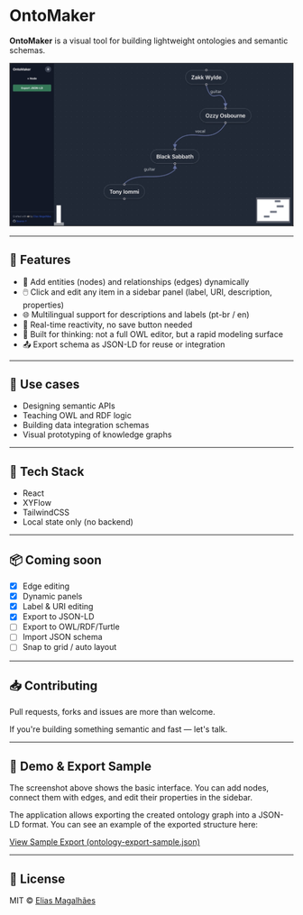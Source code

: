 # OntoMaker

**OntoMaker** is a visual tool for building lightweight ontologies and semantic schemas.

![screenshot](./screenshot.png)

---

## 🚀 Features

- 🧩 Add entities (nodes) and relationships (edges) dynamically
- 🖱️ Click and edit any item in a sidebar panel (label, URI, description, properties)
- 🌐 Multilingual support for descriptions and labels (pt-br / en)
- 🔄 Real-time reactivity, no save button needed
- 🧠 Built for thinking: not a full OWL editor, but a rapid modeling surface
- 📤 Export schema as JSON-LD for reuse or integration

---

## 🧪 Use cases

- Designing semantic APIs
- Teaching OWL and RDF logic
- Building data integration schemas
- Visual prototyping of knowledge graphs

---

## 🧰 Tech Stack

- React
- XYFlow
- TailwindCSS
- Local state only (no backend)

---

## 📦 Coming soon

- [x] Edge editing
- [x] Dynamic panels
- [x] Label & URI editing
- [x] Export to JSON-LD
- [ ] Export to OWL/RDF/Turtle
- [ ] Import JSON schema
- [ ] Snap to grid / auto layout

---

## 📥 Contributing

Pull requests, forks and issues are more than welcome.

If you're building something semantic and fast — let's talk.

---

## 📸 Demo & Export Sample

The screenshot above shows the basic interface. You can add nodes, connect them with edges, and edit their properties in the sidebar.

The application allows exporting the created ontology graph into a JSON-LD format. You can see an example of the exported structure here:

[View Sample Export (ontology-export-sample.json)](./ontology-export-sample.json)

---

## 📄 License

MIT © [Elias Magalhães](https://github.com/EliasMPJunior)